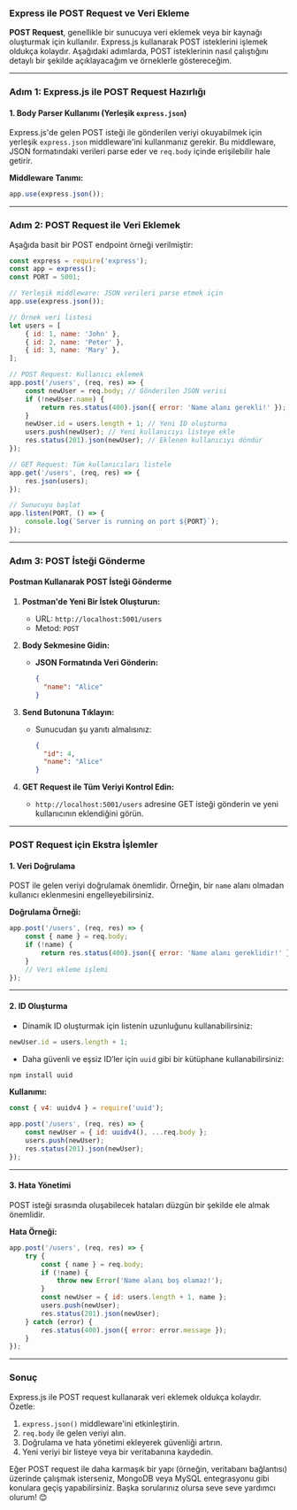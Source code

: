 ### **Express ile POST Request ve Veri Ekleme**

**POST Request**, genellikle bir sunucuya veri eklemek veya bir kaynağı oluşturmak için kullanılır. Express.js kullanarak POST isteklerini işlemek oldukça kolaydır. Aşağıdaki adımlarda, POST isteklerinin nasıl çalıştığını detaylı bir şekilde açıklayacağım ve örneklerle göstereceğim.

---

### **Adım 1: Express.js ile POST Request Hazırlığı**

#### **1. Body Parser Kullanımı (Yerleşik `express.json`)**
Express.js'de gelen POST isteği ile gönderilen veriyi okuyabilmek için yerleşik `express.json` middleware'ini kullanmanız gerekir. Bu middleware, JSON formatındaki verileri parse eder ve `req.body` içinde erişilebilir hale getirir.

**Middleware Tanımı:**

```javascript
app.use(express.json());
```

---

### **Adım 2: POST Request ile Veri Eklemek**

Aşağıda basit bir POST endpoint örneği verilmiştir:

```javascript
const express = require('express');
const app = express();
const PORT = 5001;

// Yerleşik middleware: JSON verileri parse etmek için
app.use(express.json());

// Örnek veri listesi
let users = [
    { id: 1, name: 'John' },
    { id: 2, name: 'Peter' },
    { id: 3, name: 'Mary' },
];

// POST Request: Kullanıcı eklemek
app.post('/users', (req, res) => {
    const newUser = req.body; // Gönderilen JSON verisi
    if (!newUser.name) {
        return res.status(400).json({ error: 'Name alanı gerekli!' });
    }
    newUser.id = users.length + 1; // Yeni ID oluşturma
    users.push(newUser); // Yeni kullanıcıyı listeye ekle
    res.status(201).json(newUser); // Eklenen kullanıcıyı döndür
});

// GET Request: Tüm kullanıcıları listele
app.get('/users', (req, res) => {
    res.json(users);
});

// Sunucuyu başlat
app.listen(PORT, () => {
    console.log(`Server is running on port ${PORT}`);
});
```

---

### **Adım 3: POST İsteği Gönderme**

#### **Postman Kullanarak POST İsteği Gönderme**
1. **Postman'de Yeni Bir İstek Oluşturun:**
   - URL: `http://localhost:5001/users`
   - Metod: `POST`

2. **Body Sekmesine Gidin:**
   - **JSON Formatında Veri Gönderin:**
     ```json
     {
       "name": "Alice"
     }
     ```

3. **Send Butonuna Tıklayın:**
   - Sunucudan şu yanıtı almalısınız:
     ```json
     {
       "id": 4,
       "name": "Alice"
     }
     ```

4. **GET Request ile Tüm Veriyi Kontrol Edin:**
   - `http://localhost:5001/users` adresine GET isteği gönderin ve yeni kullanıcının eklendiğini görün.

---

### **POST Request için Ekstra İşlemler**

#### **1. Veri Doğrulama**
POST ile gelen veriyi doğrulamak önemlidir. Örneğin, bir `name` alanı olmadan kullanıcı eklenmesini engelleyebilirsiniz.

**Doğrulama Örneği:**
```javascript
app.post('/users', (req, res) => {
    const { name } = req.body;
    if (!name) {
        return res.status(400).json({ error: 'Name alanı gereklidir!' });
    }
    // Veri ekleme işlemi
});
```

---

#### **2. ID Oluşturma**
- Dinamik ID oluşturmak için listenin uzunluğunu kullanabilirsiniz:

```javascript
newUser.id = users.length + 1;
```

- Daha güvenli ve eşsiz ID’ler için `uuid` gibi bir kütüphane kullanabilirsiniz:

```bash
npm install uuid
```

**Kullanımı:**

```javascript
const { v4: uuidv4 } = require('uuid');

app.post('/users', (req, res) => {
    const newUser = { id: uuidv4(), ...req.body };
    users.push(newUser);
    res.status(201).json(newUser);
});
```

---

#### **3. Hata Yönetimi**
POST isteği sırasında oluşabilecek hataları düzgün bir şekilde ele almak önemlidir.

**Hata Örneği:**

```javascript
app.post('/users', (req, res) => {
    try {
        const { name } = req.body;
        if (!name) {
            throw new Error('Name alanı boş olamaz!');
        }
        const newUser = { id: users.length + 1, name };
        users.push(newUser);
        res.status(201).json(newUser);
    } catch (error) {
        res.status(400).json({ error: error.message });
    }
});
```

---

### **Sonuç**

Express.js ile POST request kullanarak veri eklemek oldukça kolaydır. Özetle:

1. `express.json()` middleware'ini etkinleştirin.
2. `req.body` ile gelen veriyi alın.
3. Doğrulama ve hata yönetimi ekleyerek güvenliği artırın.
4. Yeni veriyi bir listeye veya bir veritabanına kaydedin.

Eğer POST request ile daha karmaşık bir yapı (örneğin, veritabanı bağlantısı) üzerinde çalışmak isterseniz, MongoDB veya MySQL entegrasyonu gibi konulara geçiş yapabilirsiniz. Başka sorularınız olursa seve seve yardımcı olurum! 😊